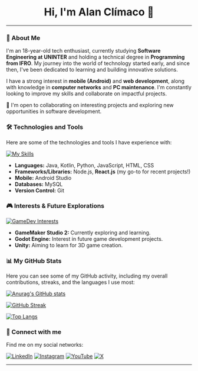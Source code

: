 <div align="center">
  <h1>Hi, I'm Alan Clímaco 👋</h1>
</div>

---

### 🚀 About Me

I'm an 18-year-old tech enthusiast, currently studying **Software Engineering at UNINTER** and holding a technical degree in **Programming from IFRO**. My journey into the world of technology started early, and since then, I've been dedicated to learning and building innovative solutions.

I have a strong interest in **mobile (Android)** and **web development**, along with knowledge in **computer networks** and **PC maintenance**. I'm constantly looking to improve my skills and collaborate on impactful projects.

👯 I'm open to collaborating on interesting projects and exploring new opportunities in software development.

### 🛠️ Technologies and Tools

Here are some of the technologies and tools I have experience with:

[![My Skills](https://skillicons.dev/icons?i=androidstudio,kotlin,java,html,css,js,nodejs,react,python,mysql,git)](https://skillicons.dev)

* **Languages:** Java, Kotlin, Python, JavaScript, HTML, CSS
* **Frameworks/Libraries:** Node.js, **React.js** (my go-to for recent projects!)
* **Mobile:** Android Studio
* **Databases:** MySQL
* **Version Control:** Git

### 🎮 Interests & Future Explorations

[![GameDev Interests](https://skillicons.dev/icons?i=gamemakerstudio,godot,unity)](https://skillicons.dev)

* **GameMaker Studio 2:** Currently exploring and learning.
* **Godot Engine:** Interest in future game development projects.
* **Unity:** Aiming to learn for 3D game creation.

### 📊 My GitHub Stats

Here you can see some of my GitHub activity, including my overall contributions, streaks, and the languages I use most:

[![Anurag's GitHub stats](https://github-readme-stats.vercel.app/api?username=AEsir364&show_icons=true&theme=radical&include_all_commits=true&count_private=true)](https://github.com/anuraghazra/github-readme-stats)

[![GitHub Streak](https://github-readme-streak-stats.herokuapp.com/?user=AEsir364&theme=radical)](https://git.io/streak-stats)

[![Top Langs](https://github-readme-stats.vercel.app/api/top-langs/?username=AEsir364&layout=compact&theme=radical)](https://github.com/anuraghazra/github-readme-stats)

### 🔗 Connect with me

Find me on my social networks:

[![LinkedIn](https://img.shields.io/badge/LinkedIn-0077B5?style=for-the-badge&logo=linkedin&logoColor=white)](https://www.linkedin.com/in/alanclimaco/)
[![Instagram](https://img.shields.io/badge/Instagram-E4405F?style=for-the-badge&logo=instagram&logoColor=white)](https://www.instagram.com/alan.climaco)
[![YouTube](https://img.shields.io/badge/YouTube-FF0000?style=for-the-badge&logo=youtube&logoColor=white)](https://www.youtube.com/@AEsir5470)
[![X](https://img.shields.io/badge/X-000000?style=for-the-badge&logo=x&logoColor=white)](https://x.com/Fieb18)

---

